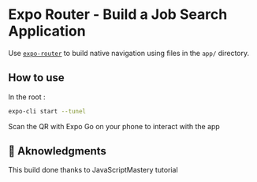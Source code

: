 # Expo Router - Build a Job Search Application

Use [`expo-router`](https://expo.github.io/router) to build native navigation using files in the `app/` directory.


## How to use
In the root :
```sh
expo-cli start --tunel
```
Scan the QR with Expo Go on your phone to interact with the app


## 📝 Aknowledgments

This build done thanks to JavaScriptMastery tutorial



